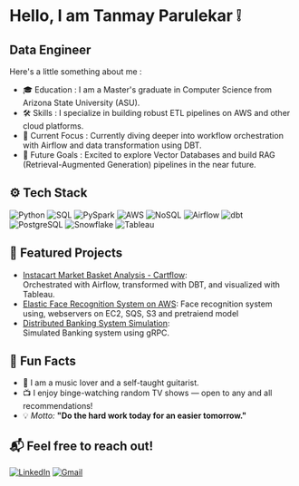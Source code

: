 # Hello, I am Tanmay Parulekar ❕
## Data Engineer


Here's a little something about me :

- 🎓 Education : I am a Master's graduate in Computer Science from Arizona State University (ASU).
- 🛠️ Skills : I specialize in building robust ETL pipelines on AWS and other cloud platforms.
- 🚀 Current Focus : Currently diving deeper into workflow orchestration with Airflow and data transformation using DBT.
- 🧠 Future Goals : Excited to explore Vector Databases and build RAG (Retrieval-Augmented Generation) pipelines in the near future.


## ⚙️ Tech Stack

![Python](https://img.shields.io/badge/-Python-3776AB?style=for-the-badge&logo=python&logoColor=white)
![SQL](https://img.shields.io/badge/-SQL-4479A1?style=for-the-badge&logo=sqlite&logoColor=white)
![PySpark](https://img.shields.io/badge/-PySpark-E25A1C?style=for-the-badge&logo=apachespark&logoColor=white)
![AWS](https://img.shields.io/badge/-AWS-232F3E?style=for-the-badge&logo=amazonaws&logoColor=white)
![NoSQL](https://img.shields.io/badge/-NoSQL-4DB33D?style=for-the-badge&logo=mongodb&logoColor=white)
![Airflow](https://img.shields.io/badge/-Airflow-017CEE?style=for-the-badge&logo=apacheairflow&logoColor=white)
![dbt](https://img.shields.io/badge/-dbt-FF694B?style=for-the-badge&logo=dbt&logoColor=white)
![PostgreSQL](https://img.shields.io/badge/-PostgreSQL-336791?style=for-the-badge&logo=postgresql&logoColor=white)
![Snowflake](https://img.shields.io/badge/-Snowflake-56B9EB?style=for-the-badge&logo=snowflake&logoColor=white)
![Tableau](https://img.shields.io/badge/-Tableau-E97627?style=for-the-badge&logo=tableau&logoColor=white)

## 📂 Featured Projects

- [Instacart Market Basket Analysis - Cartflow](https://github.com/tanmaymp/Cartflow):  
  Orchestrated with Airflow, transformed with DBT, and visualized with Tableau.
- [Elastic Face Recognition System on AWS](https://github.com/tanmaymp/aws-face-recognition):
  Face recognition system using, webservers on EC2, SQS, S3 and pretraiend model 
- [Distributed Banking System Simulation](https://github.com/tanmaymp/banking_grpc):  
  Simulated Banking system using gRPC.



## 💬 Fun Facts

- 🎸 I am a music lover and a self-taught guitarist.  
- 📺 I enjoy binge-watching random TV shows — open to any and all recommendations!  
- 💡 *Motto:* **"Do the hard work today for an easier tomorrow."**


## 📬 Feel free to reach out!

[![LinkedIn](https://img.shields.io/badge/LinkedIn-Connect-blue?style=for-the-badge&logo=linkedin&logoColor=white)](https://www.linkedin.com/in/tanmay-parulekar)
[![Gmail](https://img.shields.io/badge/Gmail-Email-red?style=for-the-badge&logo=gmail&logoColor=white)](mailto:tmparulekar@gmail.com)

<!--
**tanmaymp/tanmaymp** is a ✨ _special_ ✨ repository because its `README.md` (this file) appears on your GitHub profile.

Here are some ideas to get you started:

- 🔭 I’m currently working on ...
- 🌱 I’m currently learning ...
- 👯 I’m looking to collaborate on ...
- 🤔 I’m looking for help with ...
- 💬 Ask me about ...
- 📫 How to reach me: ...
- 😄 Pronouns: ...
- ⚡ Fun fact: ...
-->
